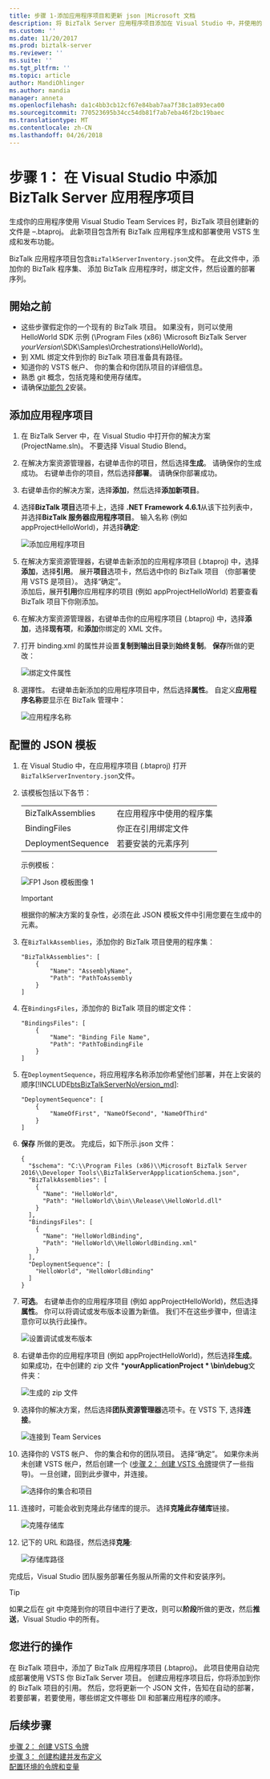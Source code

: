 ```yaml
---
title: 步骤 1-添加应用程序项目和更新 json |Microsoft 文档
description: 将 BizTalk Server 应用程序项目添加在 Visual Studio 中，并使用的 Dll，绑定文件和应用程序的 Visual Studio Team Services 的部署序列更新 BizTalkServerInventory.json 文件
ms.custom: ''
ms.date: 11/20/2017
ms.prod: biztalk-server
ms.reviewer: ''
ms.suite: ''
ms.tgt_pltfrm: ''
ms.topic: article
author: MandiOhlinger
ms.author: mandia
manager: anneta
ms.openlocfilehash: da1c4bb3cb12cf67e84bab7aa7f38c1a893eca00
ms.sourcegitcommit: 770523695b34cc54db81f7ab7eba46f2bc19baec
ms.translationtype: MT
ms.contentlocale: zh-CN
ms.lasthandoff: 04/26/2018
---
```

# <a name="step-1-add-the-biztalk-server-application-project-in-visual-studio"></a>步骤 1： 在 Visual Studio 中添加 BizTalk Server 应用程序项目

生成你的应用程序使用 Visual Studio Team Services 时，BizTalk 项目创建新的文件是 –.btaproj。 此新项目包含所有 BizTalk 应用程序生成和部署使用 VSTS 生成和发布功能。 

BizTalk 应用程序项目包含`BizTalkServerInventory.json`文件。 在此文件中，添加你的 BizTalk 程序集、 添加 BizTalk 应用程序时，绑定文件，然后设置的部署序列。 

## <a name="before-you-begin"></a>開始之前

* 这些步骤假定你的一个现有的 BizTalk 项目。 如果没有，则可以使用 HelloWorld SDK 示例 (\Program Files (x86) \Microsoft BizTalk Server *yourVersion*\SDK\Samples\Orchestrations\HelloWorld)。 
* 到 XML 绑定文件到你的 BizTalk 项目准备具有路径。 
* 知道你的 VSTS 帐户、 你的集合和你团队项目的详细信息。
* 熟悉 git 概念，包括克隆和使用存储库。 
* 请确保[功能包 2](https://aka.ms/bts2016fp2)安装。

## <a name="add-the-application-project"></a>添加应用程序项目

1. 在 BizTalk Server 中，在 Visual Studio 中打开你的解决方案 (ProjectName.sln)。 不要选择 Visual Studio Blend。

2. 在解决方案资源管理器，右键单击你的项目，然后选择**生成**。 请确保你的生成成功。 右键单击你的项目，然后选择**部署**。 请确保你部署成功。

3. 右键单击你的解决方案，选择**添加**，然后选择**添加新项目**。

4. 选择**BizTalk 项目**选项卡上，选择 **.NET Framework 4.6.1**从该下拉列表中，并选择**BizTalk 服务器应用程序项目**。 输入名称 (例如 appProjectHelloWorld)，并选择**确定**:  

    ![添加应用程序项目](../core/media/add-application-project.png)

5. 在解决方案资源管理器，右键单击新添加的应用程序项目 (.btaproj) 中，选择**添加**，选择**引用**。 展开**项目**选项卡，然后选中你的 BizTalk 项目 （你部署使用 VSTS 是项目）。 选择“确定”。  
    添加后，展开**引用**你应用程序的项目 (例如 appProjectHelloWorld) 若要查看 BizTalk 项目下你刚添加。 

6. 在解决方案资源管理器，右键单击你的应用程序项目 (.btaproj) 中，选择**添加**，选择**现有项**，和**添加**你绑定的 XML 文件。

7. 打开 binding.xml 的属性并设置**复制到输出目录**到**始终复制**。 **保存**所做的更改：  

    ![绑定文件属性](../core/media/xml-binding-file-properties.png)

8. 選擇性。 右键单击新添加的应用程序项目中，然后选择**属性**。 自定义**应用程序名称**要显示在 BizTalk 管理中：  

    ![应用程序名称](../core/media/application-project-name.png)

## <a name="configure-the-json-template"></a>配置的 JSON 模板

1. 在 Visual Studio 中，在应用程序项目 (.btaproj) 打开`BizTalkServerInventory.json`文件。 

2. 该模板包括以下各节： 

    | | |
    |---|---|
    |BizTalkAssemblies | 在应用程序中使用的程序集 |
    |BindingFiles | 你正在引用绑定文件|
    |DeploymentSequence | 若要安装的元素序列|
    
    示例模板： 
    
    ![FP1 Json 模板图像 1](../core/media/fp1-json-template-image-1.png)

    > [!IMPORTANT]
    > 根据你的解决方案的复杂性，必须在此 JSON 模板文件中引用您要在生成中的元素。

3. 在`BizTalkAssemblies`，添加你的 BizTalk 项目使用的程序集： 

    ```
    "BizTalkAssemblies": [
        {
            "Name": "AssemblyName",
            "Path": "PathToAssembly
        }
    ]
    ```

4. 在`BindingsFiles`，添加你的 BizTalk 项目的绑定文件： 

    ```
    "BindingsFiles": [
        {
            "Name": "Binding File Name",
            "Path": "PathToBindingFile
        }
    ]
    ```

5. 在`DeploymentSequence`，将应用程序名称添加你希望他们部署，并在上安装的顺序[!INCLUDE[btsBizTalkServerNoVersion_md](../includes/btsbiztalkservernoversion-md.md)]: 

    ```
    "DeploymentSequence": [
        {
            "NameOfFirst", "NameOfSecond", "NameOfThird"
        }
    ]
    ```


6. **保存** 所做的更改。 完成后，如下所示.json 文件： 

    ```
    {
      "$schema": "C:\\Program Files (x86)\\Microsoft BizTalk Server 2016\\Developer Tools\\BizTalkServerAppplicationSchema.json",
      "BizTalkAssemblies": [
        {
          "Name": "HelloWorld",
          "Path": "HelloWorld\\bin\\Release\\HelloWorld.dll"
        }
      ],
      "BindingsFiles": [
        {
          "Name": "HelloWorldBinding",
          "Path": "HelloWorld\\HelloWorldBinding.xml"
        }
      ],
      "DeploymentSequence": [
        "HelloWorld", "HelloWorldBinding"
      ]
    }
    ```

7. **可选**。 右键单击你的应用程序项目 (例如 appProjectHelloWorld)，然后选择**属性**。 你可以将调试或发布版本设置为新值。 我们不在这些步骤中，但请注意你可以执行此操作。  

    ![设置调试或发布版本](../core/media/application-project-version.png)

8. 右键单击你的应用程序项目 (例如 appProjectHelloWorld)，然后选择**生成**。 如果成功，在中创建的 zip 文件 ***yourApplicationProject * \bin\debug**文件夹：  

    ![生成的 zip 文件](../core/media/application-project-zip-file.png)

9. 选择你的解决方案，然后选择**团队资源管理器**选项卡。在 VSTS 下, 选择**连接**。  

    ![连接到 Team Services](../core/media/connect-team-services.png)

10. 选择你的 VSTS 帐户、 你的集合和你的团队项目。 选择“确定”。 如果你未尚未创建 VSTS 帐户，然后创建一个 ([步骤 2： 创建 VSTS 令牌](feature-pack-create-vsts-token.md)提供了一些指导)。 一旦创建，回到此步骤中，并连接。  

    ![选择你的集合和项目](../core/media/team-collections-projects.png)

11. 连接时，可能会收到克隆此存储库的提示。 选择**克隆此存储库**链接。  

    ![克隆存储库](../core/media/vsts-clone-repository.png)

12. 记下的 URL 和路径，然后选择**克隆**:  

    ![存储库路径](../core/media/clone-repo-paths.png)

完成后，Visual Studio 团队服务部署任务服从所需的文件和安装序列。 

> [!TIP]
> 如果之后在 git 中克隆到你的项目中进行了更改，则可以**阶段**所做的更改，然后**推送**，Visual Studio 中的所有。 

## <a name="what-you-did"></a>您进行的操作

在 BizTalk 项目中，添加了 BizTalk 应用程序项目 (.btaproj)。 此项目使用自动完成部署使用 VSTS 你 BizTalk Server 项目。 创建应用程序项目后，你将添加到你的 BizTalk 项目的引用。 然后，您将更新一个 JSON 文件，告知在自动的部署，若要部署，若要使用，哪些绑定文件哪些 Dll 和部署应用程序的顺序。 

## <a name="next-steps"></a>后续步骤
[步骤 2： 创建 VSTS 令牌](feature-pack-create-vsts-token.md)  
[步骤 3： 创建构建并发布定义](feature-pack-add-build-release-definitions.md)  
[配置环境的令牌和变量](configure-environmental-tokens-and-variables-for-automatic-deployment.md)

